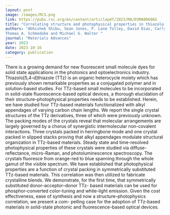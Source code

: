 ```yaml
---
layout: post
image: /images/RCS.png
link: https://pubs.rsc.org/en/content/articlepdf/2023/MA/D3MA00686G
title: "Correlating structure and photophysical properties in thiazolo[5,4-d]thiazole crystal derivatives for use in solid-state photonic and fluorescence-based optical devices" 
authors: "Abhishek Shibu, Sean Jones, P. Lane Tolley, David Diaz, Carly O. Kwiatkowski, Daniel S. Jones, Jessica M. Shivas, Jonathan J. Foley IV,
Thomas A. Schmedake and Michael G. Walter " 
journal: "Materials Advances"
year: 2023
date: 2023-10-16
category: publication
---
```

There is a growing demand for new fluorescent small molecule dyes for solid state applications in the photonics and optoelectronics industry. Thiazolo[5,4-d]thiazole (TTz) is an organic heterocycle moiety which has previously shown remarkable properties as a conjugated polymer and in solution-based studies. For TTz-based small molecules to be incorporated in solid-state fluorescence-based optical devices, a thorough elucidation of their structure–photophysical properties needs to be established. Herein, we have studied four TTz-based materials functionalized with alkyl appendages of varying carbon chain lengths. We report the single crystal structures of the TTz derivatives, three of which were previously unknown. The packing modes of the crystals reveal that molecular arrangements are largely governed by a chorus of synergistic intermolecular non-covalent interactions. Three crystals packed in herringbone mode and one crystal packed in slipped stacks proving that alkyl appendages modulate structural organization in TTz-based materials. Steady state and time-resolved photophysical properties of these crystals were studied via diffuse-reflectance, micro-Raman, and photoluminescence spectroscopy. The crystals fluoresce from orange-red to blue spanning through the whole gamut of the visible spectrum. We have established that photophysical properties are a function of crystal packing in symmetrically substituted TTz-based materials. This correlation was then utilized to fabricate crystalline blends. We demonstrate, for the first time, that symmetrically substituted donor–acceptor–donor TTz- based materials can be used for phosphor-converted color-tuning and white-light emission. Given the cost effectiveness, ease of synthesis and now a structure–photophysics correlation, we present a com- pelling case for the adoption of TTz-based materials in solid-state photonic and fluorescence-based optical devices.